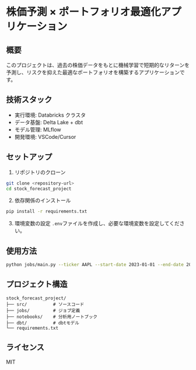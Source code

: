 # 株価予測 × ポートフォリオ最適化アプリケーション

## 概要

このプロジェクトは、過去の株価データをもとに機械学習で短期的なリターンを予測し、リスクを抑えた最適なポートフォリオを構築するアプリケーションです。

## 技術スタック

- 実行環境: Databricks クラスタ
- データ基盤: Delta Lake + dbt
- モデル管理: MLflow
- 開発環境: VSCode/Cursor

## セットアップ

1. リポジトリのクローン

```bash
git clone <repository-url>
cd stock_forecast_project
```

2. 依存関係のインストール

```bash
pip install -r requirements.txt
```

3. 環境変数の設定
   `.env`ファイルを作成し、必要な環境変数を設定してください。

## 使用方法

```bash
python jobs/main.py --ticker AAPL --start-date 2023-01-01 --end-date 2023-12-31
```

## プロジェクト構造

```
stock_forecast_project/
├── src/          # ソースコード
├── jobs/         # ジョブ定義
├── notebooks/    # 分析用ノートブック
├── dbt/          # dbtモデル
└── requirements.txt
```

## ライセンス

MIT
